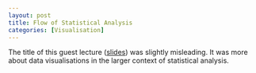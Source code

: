 ```yaml
---
layout: post
title: Flow of Statistical Analysis
categories: [Visualisation]
---
```


The title of this guest lecture ([slides](/slides/csc8111.html)) was slightly misleading. It was more about data visualisations in the larger context of statistical analysis.

